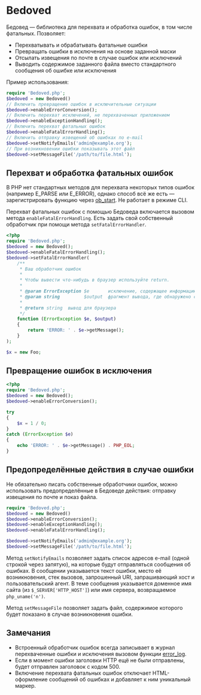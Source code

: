 Bedoved
=======

Бедовед — библиотека для перехвата и обработка ошибок, в том числе фатальных. Позволяет:

* Перехватывать и обрабатывать фатальные ошибки
* Превращать ошибки в исключения на основе заданной маски
* Отсылать извещения по почте в случае ошибок или исключений
* Выводить содержимое заданного файла вместо стандартного сообщения об ошибке или исключения

Пример использования:

```php
require 'Bedoved.php';
$bedoved = new Bedoved()
// Включить превращение ошибок в исключительные ситуации
$bedoved->enableErrorConversion();
// Включить перехват исключений, не перехваченных приложением
$bedoved->enableExceptionHandling();
// Включить перехват фатальных ошибок
$bedoved->enableFatalErrorHandling();
// Включить отправку извещений об ошибках по e-mail
$bedoved->setNotifyEmails('admin@example.org');
// При возникновении ошибки показывать этот файл
$bedoved->setMessageFile('/path/to/file.html');
```

Перехват и обработка фатальных ошибок
-------------------------------------

В PHP нет стандартных методов для перехвата некоторых типов ошибок (например E_PARSE или
E_ERROR), однако способ всё же есть — зарегистрировать функцию через
[ob_start](http://php.net/ob_start). Не работает в режиме CLI.

Перехват фатальных ошибок с помощью Бедоведа включается вызовом метода `enableFatalErrorHandling`.
Есть задать свой собственный обработчик при помощи метода `setFatalErrorHandler`.

```php
<?php
require 'Bedoved.php';
$bedoved = new Bedoved();
$bedoved->enableFatalErrorHandling();
$bedoved->setFatalErrorHandler(
    /**
     * Ваш обработчик ошибок
     *
     * Чтобы вывести что-нибудь в браузер используйте return.
     *
     * @param ErrorException $e       исключение, содержащее информацию об ошибке
     * @param string         $output  фрагмент вывода, где обнаружено сообщение об ошибке
     *
     * @return string  вывод для браузера
     */
    function (ErrorException $e, $output)
    {
        return 'ERROR: ' . $e->getMessage();
    }
);

$x = new Foo;
```

Превращение ошибок в исключения
-------------------------------

```php
<?php
require 'Bedoved.php';
$bedoved = new Bedoved();
$bedoved->enableErrorConversion();

try
{
    $x = 1 / 0;
}
catch (ErrorException $e)
{
    echo 'ERROR: ' . $e->getMessage() . PHP_EOL;
}

```

Предопределённые действия в случае ошибки
-----------------------------------------

Не обязательно писать собственные обработчики ошибок, можно использовать предопределённые в Бедоведе
действия: отправку извещения по почте и показ файла.

```php
require 'Bedoved.php';
$bedoved = new Bedoved()
$bedoved->enableErrorConversion();
$bedoved->enableExceptionHandling();
$bedoved->enableFatalErrorHandling();

$bedoved->setNotifyEmails('admin@example.org');
$bedoved->setMessageFile('/path/to/file.html');
```

Метод `setNotifyEmails` позволяет задать список адресов e-mail (одной строкой через запятую), на
которые будут отправляться сообщения об ошибках. В сообщении указывается текст ошибки, место её
возникновения, стек вызовов, запрошенный URI, запрашивающий хост и пользовательский агент. В теме
сообщения указывается доменное имя сайта (из `$_SERVER['HTTP_HOST']`) или имя сервера, возвращаемое
`php_uname('n')`.

Метод `setMessageFile` позволяет задать файл, содержимое которого будет показано в случае
возникновения ошибки.

Замечания
---------

* Встроенный обработчик ошибок всегда записывает в журнал перехваченные ошибки и исключения вызовом
функции [error_log](http://php.net/error_log).
* Если в момент ошибки заголовки HTTP ещё не были отправлены, будет отправлен заголовок с кодом 500.
* Включение перехвата фатальных ошибок отключает HTML-оформление сообщений об ошибках и добавляет
к ним уникальный маркер.
